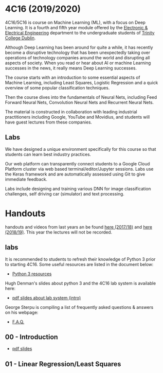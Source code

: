 # 4C16 (2019/2020)

4C16/5C16 is course on Machine Learning (ML), with a focus on
Deep Learning. It is a fourth and fifth year module offered by the [Electronic &
Electrical Engineering](https://www.tcd.ie/eleceng/) department to the
undergraduate students of [Trinity College Dublin](https://www.tcd.ie).

Although Deep Learning has been around for quite a while, it has recently become
a disruptive technology that has been unexpectedly taking over operations of
technology companies around the world and disrupting all aspects of
society. When you read or hear about AI or machine Learning successes in the
news, it really means Deep Learning successes.

The course starts with an introduction to some essential aspects of Machine
Learning, including Least Squares, Logistic Regression and a quick overview of
some popular classification techniques.

Then the course dives into the fundamentals of Neural Nets, including
Feed Forward Neural Nets, Convolution Neural Nets and Recurrent Neural
Nets.

The material is constructed in collaboration with leading industrial
practitioners including Google, YouTube and Movidius, and students will have
guest lectures from these companies.


## Labs

We have designed a unique environment specifically for this course so
that students can learn best industry practices.

Our web platform can transparently connect students to a Google Cloud
Platform cluster via web based terminal/editor/Jupyter sessions. Labs
use the Keras framework and are automatically assessed using Git to
give immediate feedback.

Labs include designing and training various DNN for image
classification challenges, self driving car (simulator) and text
processing.

# Handouts

handouts and videos from last years an be found [here (2017/18)](https://frcs.github.io/4C16-2017) and [here (2018/19)](https://frcs.github.io/4C16). This year the lectures will not be recorded.

## labs

It is recommended to students to refresh their knowledge of Python 3
prior to starting 4C16. Some useful resources are listed in the
document below:

* [Python 3 resources ](/handouts/PreparationPython3.pdf)

Hugh Denman's slides about python 3 and the 4C16 lab system is
available here:

* [pdf slides about lab system (intro)](/handouts/python_lab.no_notes.pdf)

George Sterpu is compiling a list of frequently asked questions & answers on his webpage:
* [F.A.Q.](https://georgesterpu.github.io/4c16.html)

## 00 - Introduction

* [pdf slides](/handouts/handout-00-intro.pdf)

## 01 - Linear Regression/Least Squares


